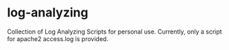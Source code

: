 # log-analyzing
Collection of Log Analyzing Scripts for personal use. Currently, only a script for apache2 access.log is provided.
